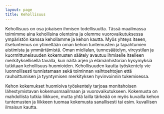 ```yaml
---
layout: page
title: Kehollisuus
---
```


Kehollisuus on osa jokaisen ihmisen todellisuutta. Tässä maailmassa toimimme aina kehollisina olentoina ja olemme vuorovaikutuksessa ympäristön kanssa kehollamme ja kehon kautta. Myös yhteys itseen, itsetuntemus on ytimeltään oman kehon tuntemusten ja tapahtumien aistimista ja ymmärtämistä. Oman mielialan, tunnesäätelyn, vireystilan ja kuormittuneisuuden kokemusten säätely avautuu ihmiselle itselleen merkityksellisellä tavalla, kun näitä arjen ja elämänhistorian kysymyksiä tutkitaan kehollisuus huomioiden. Kehollisuuden kautta työskentely vie luonnollisesti tunnistamaan sekä toiminnan vaihtoehtojen että rauhoittumisen ja tyyntymisen merkityksen hyvinvoinnin tukemisessa.

Kehon kokemukset huomioiva työskentely tarjoaa monitahoisen lähestymistavan kokemusmaailmaan ja vuorovaikutukseen. Kokemusta on mahdollista tutkia liikkuen, mutta yhtä lailla tärkeää on myös kuvailla kehon tuntemusten ja liikkeen tuomaa kokemusta sanallisesti tai esim. kuvallisen ilmaisun kautta.
